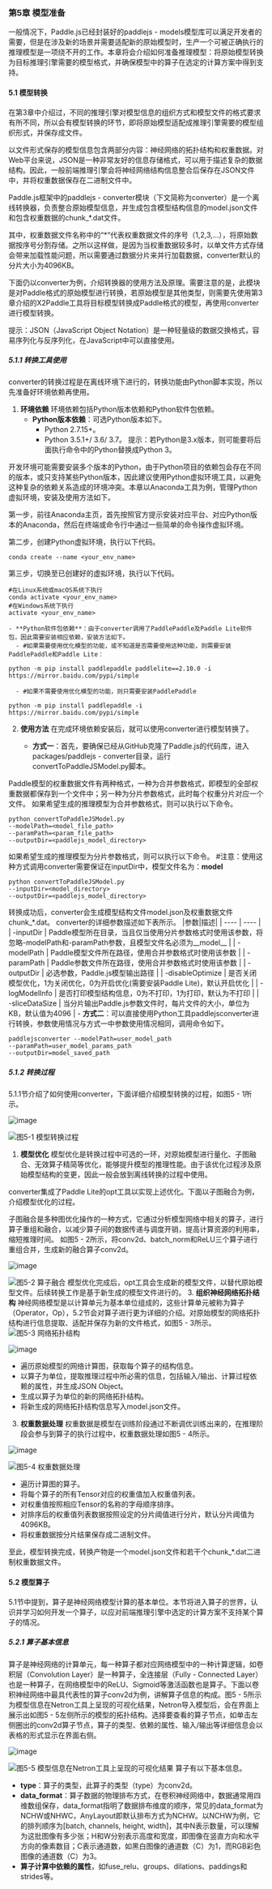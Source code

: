 ### 第5章 模型准备
一般情况下，Paddle.js已经封装好的paddlejs - models模型库可以满足开发者的需要，但是在涉及新的场景并需要适配新的原始模型时，生产一个可被正确执行的推理模型是一项绕不开的工作。本章将会介绍如何准备推理模型：将原始模型转换为目标推理引擎需要的模型格式，并确保模型中的算子在选定的计算方案中得到支持。

#### 5.1 模型转换
在第3章中介绍过，不同的推理引擎对模型信息的组织方式和模型文件的格式要求有所不同，所以会有模型转换的环节，即将原始模型适配成推理引擎需要的模型组织形式，并保存成文件。


以文件形式保存的模型信息包含两部分内容：神经网络的拓扑结构和权重数据。对Web平台来说，JSON是一种非常友好的信息存储格式，可以用于描述复杂的数据结构。因此，一般前端推理引擎会将神经网络结构信息整合后保存在JSON文件中，并将权重数据保存在二进制文件中。


Paddle.js框架中的paddlejs - converter模块（下文简称为converter）是一个离线转换器，负责整合原始模型信息，并生成包含模型结构信息的model.json文件和包含权重数据的chunk_*.dat文件。


其中，权重数据文件名称中的“*”代表权重数据文件的序号（1,2,3,…），将原始数据按序号分割存储。之所以这样做，是因为当权重数据较多时，以单文件方式存储会带来加载性能问题，所以需要通过数据分片来并行加载数据，converter默认的分片大小为4096KB。



下面仍以converter为例，介绍转换器的使用方法及原理。需要注意的是，此模块是对Paddle格式的原始模型进行转换，若原始模型是其他类型，则需要先使用第3章介绍的X2Paddle工具将目标模型转换成Paddle格式的模型，再使用converter进行模型转换。


提示：JSON（JavaScript Object Notation）是一种轻量级的数据交换格式，容易序列化与反序列化，在JavaScript中可以直接使用。

##### 5.1.1 转换工具使用
converter的转换过程是在离线环境下进行的，转换功能由Python脚本实现，所以先准备好环境依赖再使用。
1. **环境依赖**
环境依赖包括Python版本依赖和Python软件包依赖。
    - **Python版本依赖**：可选Python版本如下。
      - Python 2.7.15+。
      - Python 3.5.1+/ 3.6/ 3.7。
提示：若Python是3.x版本，则可能要将后面执行命令中的Python替换成Python 3。


开发环境可能需要安装多个版本的Python，由于Python项目的依赖包会存在不同的版本，或只支持某些Python版本，因此建议使用Python虚拟环境工具，以避免这种复杂的依赖关系造成的环境冲突。本章以Anaconda工具为例，管理Python虚拟环境，安装及使用方法如下。


第一步，前往Anaconda主页，首先按照官方提示安装对应平台、对应Python版本的Anaconda，然后在终端或命令行中通过一些简单的命令操作虚拟环境。

第二步，创建Python虚拟环境，执行以下代码。
```
conda create --name <your_env_name>
```
第三步，切换至已创建好的虚拟环境，执行以下代码。
```
#在Linux系统或macOS系统下执行
conda activate <your_env_name>
#在Windows系统下执行
activate <your_env_name>
```
    - **Python软件包依赖**：由于converter调用了PaddlePaddle及Paddle Lite软件包，因此需要安装相应依赖，安装方法如下。
      - #如果需要使用优化模型的功能，或不知道是否需要使用这种功能，则需要安装PaddlePaddle和Paddle Lite：
```
python -m pip install paddlepaddle paddlelite==2.10.0 -i https://mirror.baidu.com/pypi/simple
```
      - #如果不需要使用优化模型的功能，则只需要安装PaddlePaddle
```
python -m pip install paddlepaddle -i https://mirror.baidu.com/pypi/simple
```
2. **使用方法**
在完成环境依赖安装后，就可以使用converter进行模型转换了。

    - **方式一**：首先，要确保已经从GitHub克隆了Paddle.js的代码库，进入packages/paddlejs - converter目录，运行convertToPaddleJSModel.py脚本。
   
Paddle模型的权重数据文件有两种格式，一种为合并参数格式，即模型的全部权重数据都保存到一个文件中；另一种为分片参数格式，此时每个权重分片对应一个文件。
如果希望生成的推理模型为合并参数格式，则可以执行以下命令。
```
python convertToPaddleJSModel.py
--modelPath=<model_file_path>
--paramPath=<param_file_path>
--outputDir=<paddlejs_model_directory>
```
如果希望生成的推理模型为分片参数格式，则可以执行以下命令。
#注意：使用这种方式调用converter需要保证在inputDir中，模型文件名为：__model__
```
python convertToPaddleJSModel.py
--inputDir=<model_directory>
--outputDir=<paddlejs_model_directory>
```
转换成功后，converter会生成模型结构文件model.json及权重数据文件chunk_*.dat。
converter的详细参数描述如下表所示。
|参数|描述|
| ---- | ---- |
| -inputDir | Paddle模型所在目录，当且仅当使用分片参数格式时使用该参数，将忽略-modelPath和-paramPath参数，且模型文件名必须为__model__ |
| -modelPath | Paddle模型文件所在路径，使用合并参数格式时使用该参数 |
| -paramPath | Paddle参数文件所在路径，使用合并参数格式时使用该参数 |
| -outputDir | 必选参数，Paddle.js模型输出路径 |
| -disableOptimize | 是否关闭模型优化，1为关闭优化，0为开启优化(需要安装Paddle Lite)，默认开启优化 |
| -logModelInfo | 是否打印模型结构信息，0为不打印，1为打印，默认为不打印 |
| -sliceDataSize | 当分片输出Paddle.js参数文件时，每片文件的大小，单位为KB，默认值为4096 |
    - **方式二**：可以直接使用Python工具paddlejsconverter进行转换，参数使用情况与方式一中参数使用情况相同，调用命令如下。
```
paddlejsconverter --modelPath=user_model_path
--paramPath=user_model_params_path
--outputDir=model_saved_path
```

##### 5.1.2 转换过程
5.1.1节介绍了如何使用converter，下面详细介绍模型转换的过程，如图5 - 1所示。

![image](https://github.com/user-attachments/assets/599e2f7e-0d7b-4edc-b5e9-37eba4efe184)

![图5-1 模型转换过程](此处因无法直接获取图片内容，无法准确展示，可参考原书对应图片)
1. **模型优化**
模型优化是转换过程中可选的一环，对原始模型进行量化、子图融合、无效算子精简等优化，能够提升模型的推理性能。由于该优化过程涉及原始模型结构的变更，因此一般会放到离线转换的过程中使用。

converter集成了Paddle Lite的opt工具以实现上述优化。下面以子图融合为例，介绍模型优化的过程。

子图融合是多种图优化操作的一种方式，它通过分析模型网络中相关的算子，进行算子重组和融合，以减少算子间的数据传递与调度开销，提高计算资源的利用率，缩短推理时间。
如图5 - 2所示，将conv2d、batch_norm和ReLU三个算子进行重组合并，生成新的融合算子conv2d。

![image](https://github.com/user-attachments/assets/deb20f8f-7612-47c8-99da-cabe29fc2b4c)

![图5-2 算子融合](此处因无法直接获取图片内容，无法准确展示，可参考原书对应图片)
模型优化完成后，opt工具会生成新的模型文件，以替代原始模型文件。后续转换工作是基于新生成的模型文件进行的。
3. **组织神经网络拓扑结构**
神经网络模型是以计算单元为基本单位组成的，这些计算单元被称为算子（Operator，Op），5.2节会对算子进行更为详细的介绍。对原始模型的网络拓扑结构进行信息提取、适配并保存为新的文件格式，如图5 - 3所示。
![图5-3 网络拓扑结构](此处因无法直接获取图片内容，无法准确展示，可参考原书对应图片)

![image](https://github.com/user-attachments/assets/e42606bb-8ae5-459d-9d3f-5f2c9ee73f84)


- 遍历原始模型的网络计算图，获取每个算子的结构信息。
- 以算子为单位，提取推理过程中所必需的信息，包括输入/输出、计算过程依赖的属性，并生成JSON Object。
- 生成以算子为单位的新的网络拓扑结构。
- 将新生成的网络拓扑结构信息写入model.json文件。
3. **权重数据处理**
权重数据是模型在训练阶段通过不断调优训练出来的，在推理阶段会参与到算子的执行过程中，权重数据处理如图5 - 4所示。

![image](https://github.com/user-attachments/assets/7cfc04d9-cc39-4161-a19d-9eb3507af1dd)


![图5-4 权重数据处理](此处因无法直接获取图片内容，无法准确展示，可参考原书对应图片)
- 遍历计算图的算子。
- 将每个算子的所有Tensor对应的权重值加入权重值列表。
- 对权重值按照相应Tensor的名称的字母顺序排序。
- 对排序后的权重值列表数据按照设定的分片阈值进行分片，默认分片阈值为4096KB。
- 将权重数据按分片结果保存成二进制文件。

至此，模型转换完成，转换产物是一个model.json文件和若干个chunk_*.dat二进制权重数据文件。

#### 5.2 模型算子
5.1节中提到，算子是神经网络模型计算的基本单位。本节将进入算子的世界，认识并学习如何开发一个算子，以应对前端推理引擎中选定的计算方案不支持某个算子的情况。

##### 5.2.1 算子基本信息
算子是神经网络的计算单元，每一种算子都对应网络模型中的一种计算逻辑，如卷积层（Convolution Layer）是一种算子，全连接层（Fully - Connected Layer）也是一种算子，在网络模型中的ReLU、Sigmoid等激活函数也是算子。下面以卷积神经网络中最具代表性的算子conv2d为例，讲解算子信息的构成。图5 - 5所示为模型信息在Netron工具上呈现的可视化结果，Netron导入模型后，会在界面上展示出如图5 - 5左侧所示的模型的拓扑结构。选择要查看的算子节点，如单击左侧圈出的conv2d算子节点，算子的类型、依赖的属性、输入/输出等详细信息会以表格的形式显示在界面右侧。

![image](https://github.com/user-attachments/assets/6872c81d-38dc-4e7a-9561-e159410468f9)

![图5-5 模型信息在Netron工具上呈现的可视化结果](此处因无法直接获取图片内容，无法准确展示，可参考原书对应图片)
算子有以下基本信息。
- **type**：算子的类型，此算子的类型（type）为conv2d。
- **data_format**：算子数据的物理排布方式，在卷积神经网络中，数据通常用四维数组保存，data_format指明了数据排布维度的顺序，常见的data_format为NCHW或NHWC，AnyLayout即默认排布方式为NCHW。以NCHW为例，它的排列顺序为[batch, channels, height, width]，其中N表示数量，可以理解为这批图像有多少张；H和W分别表示高度和宽度，即图像在竖直方向和水平方向的像素数目；C表示通道数，如黑白图像的通道数（C）为1，而RGB彩色图像的通道数（C）为3。
- **算子计算中依赖的属性**，如fuse_relu、groups、dilations、paddings和strides等。 
